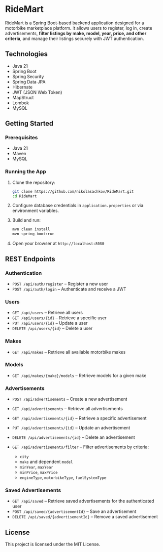 # RideMart

RideMart is a Spring Boot-based backend application designed for a motorbike marketplace platform. It allows users to register, log in, create advertisements, **filter listings by make, model, year, price, and other criteria**, and manage their listings securely with JWT authentication.

## Technologies

* Java 21
* Spring Boot
* Spring Security
* Spring Data JPA
* Hibernate
* JWT (JSON Web Token)
* MapStruct
* Lombok
* MySQL

## Getting Started

### Prerequisites

* Java 21
* Maven
* MySQL

### Running the App

1. Clone the repository:

   ```bash
   git clone https://github.com/nikolasachkov/RideMart.git
   cd RideMart
   ```

2. Configure database credentials in `application.properties` or via environment variables.

3. Build and run:

   ```bash
   mvn clean install
   mvn spring-boot:run
   ```

4. Open your browser at `http://localhost:8080`

## REST Endpoints

### Authentication

* `POST /api/auth/register` – Register a new user
* `POST /api/auth/login` – Authenticate and receive a JWT

### Users

* `GET /api/users` – Retrieve all users
* `GET /api/users/{id}` – Retrieve a specific user
* `PUT /api/users/{id}` – Update a user
* `DELETE /api/users/{id}` – Delete a user

### Makes

* `GET /api/makes` – Retrieve all available motorbike makes

### Models

* `GET /api/makes/{make}/models` – Retrieve models for a given make

### Advertisements

* `POST /api/advertisements` – Create a new advertisement
* `GET /api/advertisements` – Retrieve all advertisements
* `GET /api/advertisements/{id}` – Retrieve a specific advertisement
* `PUT /api/advertisements/{id}` – Update an advertisement
* `DELETE /api/advertisements/{id}` – Delete an advertisement
* `GET /api/advertisements/filter` – Filter advertisements by criteria:

  * `city`
  * `make` and dependent `model`
  * `minYear`, `maxYear`
  * `minPrice`, `maxPrice`
  * `engineType`, `motorbikeType`, `fuelSystemType`

### Saved Advertisements

* `GET /api/saved` – Retrieve saved advertisements for the authenticated user
* `POST /api/saved/{advertisementId}` – Save an advertisement
* `DELETE /api/saved/{advertisementId}` – Remove a saved advertisement

## License

This project is licensed under the MIT License.
